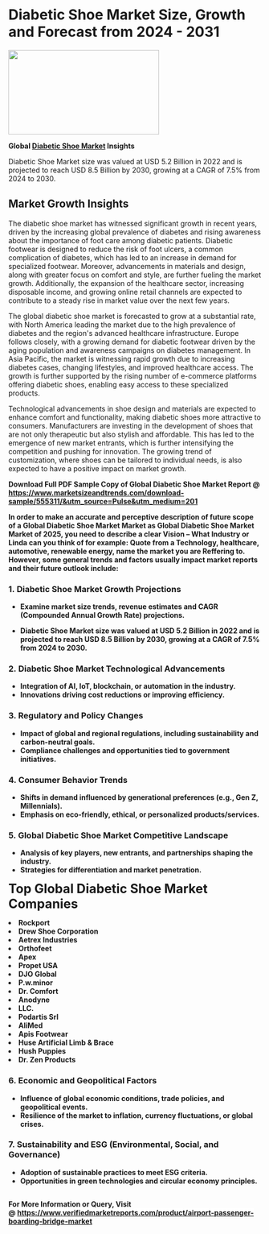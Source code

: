 <H1>Diabetic Shoe Market Size, Growth and Forecast from 2024 - 2031</H1><img class="aligncenter size-medium wp-image-584254" src="https://thirdeyenews.in/wp-content/uploads/2024/09/Global-Market-Research-300x168.jpeg" alt="" width="300" height="168" /><p><strong>Global&nbsp;<a href="https://www.marketsizeandtrends.com/download-sample/555311/&amp;utm_source=Pulse&amp;utm_medium=201">Diabetic Shoe Market</a> Insights</strong></p><p>Diabetic Shoe Market size was valued at USD 5.2 Billion in 2022 and is projected to reach USD 8.5 Billion by 2030, growing at a CAGR of 7.5% from 2024 to 2030.</p><p><h2>Market Growth Insights</h2> <p>The diabetic shoe market has witnessed significant growth in recent years, driven by the increasing global prevalence of diabetes and rising awareness about the importance of foot care among diabetic patients. Diabetic footwear is designed to reduce the risk of foot ulcers, a common complication of diabetes, which has led to an increase in demand for specialized footwear. Moreover, advancements in materials and design, along with greater focus on comfort and style, are further fueling the market growth. Additionally, the expansion of the healthcare sector, increasing disposable income, and growing online retail channels are expected to contribute to a steady rise in market value over the next few years.</p> <p><strong></strong></p> <p>The global diabetic shoe market is forecasted to grow at a substantial rate, with North America leading the market due to the high prevalence of diabetes and the region's advanced healthcare infrastructure. Europe follows closely, with a growing demand for diabetic footwear driven by the aging population and awareness campaigns on diabetes management. In Asia Pacific, the market is witnessing rapid growth due to increasing diabetes cases, changing lifestyles, and improved healthcare access. The growth is further supported by the rising number of e-commerce platforms offering diabetic shoes, enabling easy access to these specialized products.</p> <p>Technological advancements in shoe design and materials are expected to enhance comfort and functionality, making diabetic shoes more attractive to consumers. Manufacturers are investing in the development of shoes that are not only therapeutic but also stylish and affordable. This has led to the emergence of new market entrants, which is further intensifying the competition and pushing for innovation. The growing trend of customization, where shoes can be tailored to individual needs, is also expected to have a positive impact on market growth.</p> <p><strong></p><p><span class=""><strong>Download Full PDF Sample Copy of Global Diabetic Shoe Market Report</strong> @ <a href="https://www.marketsizeandtrends.com/download-sample/555311/&amp;utm_source=Pulse&amp;utm_medium=201" target="_blank">https://www.marketsizeandtrends.com/download-sample/555311/&amp;utm_source=Pulse&amp;utm_medium=201</a></span></p><p>In order to make an accurate and perceptive description of future scope of a Global&nbsp;Diabetic Shoe Market Market as Global&nbsp;Diabetic Shoe Market Market of 2025, you need to describe a clear Vision &ndash; What Industry or Linda can you think of for example: Quote from a Technology, healthcare, automotive, renewable energy, name the market you are Reffering to. However, some general trends and factors usually impact market reports and their future outlook include:</p><h3>1.&nbsp;<strong>Diabetic Shoe Market Growth Projections</strong></h3><ul><li>Examine market size trends, revenue estimates and CAGR (Compounded Annual Growth Rate) projections.</li><li><p>Diabetic Shoe Market size was valued at USD 5.2 Billion in 2022 and is projected to reach USD 8.5 Billion by 2030, growing at a CAGR of 7.5% from 2024 to 2030.</p></li></ul><h3>2.&nbsp;<strong>Diabetic Shoe Market Technological Advancements</strong></h3><ul><li>Integration of AI, IoT, blockchain, or automation in the industry.</li><li>Innovations driving cost reductions or improving efficiency.</li></ul><h3>3.&nbsp;<strong>Regulatory and Policy Changes</strong></h3><ul><li>Impact of global and regional regulations, including sustainability and carbon-neutral goals.</li><li>Compliance challenges and opportunities tied to government initiatives.</li></ul><h3>4.&nbsp;<strong>Consumer Behavior Trends</strong></h3><ul><li>Shifts in demand influenced by generational preferences (e.g., Gen Z, Millennials).</li><li>Emphasis on eco-friendly, ethical, or personalized products/services.</li></ul><h3>5.&nbsp;<strong>Global Diabetic Shoe Market Competitive Landscape</strong></h3><ul><li>Analysis of key players, new entrants, and partnerships shaping the industry.</li><li>Strategies for differentiation and market penetration.</li></ul><p data-pm-slice="1 1 []"><span style="color: inherit; font-family: inherit; font-size: 25px;">Top Global Diabetic Shoe Market Companies</span></p><div class="" data-test-id=""><p><li>Rockport</li><li> Drew Shoe Corporation</li><li> Aetrex Industries</li><li> Orthofeet</li><li> Apex</li><li> Propet USA</li><li> DJO Global</li><li> P.w.minor</li><li> Dr. Comfort</li><li> Anodyne</li><li> LLC.</li><li> Podartis Srl</li><li> AliMed</li><li> Apis Footwear</li><li> Huse Artificial Limb & Brace</li><li> Hush Puppies</li><li> Dr. Zen Products</li></p></div><h3>6.&nbsp;<strong>Economic and Geopolitical Factors</strong></h3><ul><li>Influence of global economic conditions, trade policies, and geopolitical events.</li><li>Resilience of the market to inflation, currency fluctuations, or global crises.</li></ul><h3>7.&nbsp;<strong>Sustainability and ESG (Environmental, Social, and Governance)</strong></h3><ul><li>Adoption of sustainable practices to meet ESG criteria.</li><li>Opportunities in green technologies and circular economy principles.</li></ul><h2><strong style="font-size: 14px;">For More Information or Query, Visit @&nbsp;</strong><a style="background-color: #ffffff; font-size: 14px;" href="https://www.marketsizeandtrends.com/report/diabetic-shoe-market/" target="_blank">https://www.verifiedmarketreports.com/product/airport-passenger-boarding-bridge-market</a></h2>
